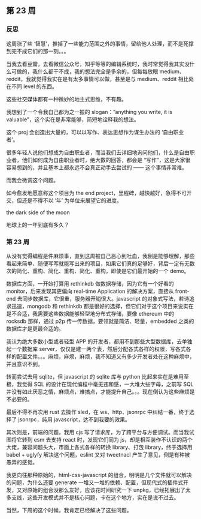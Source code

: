 ## 第 23 周

### 反思

这周涨了些 ‘智慧’，推掉了一些能力范围之外的事情，留给他人处理，而不是死撑到完不成它们的那一刻。。。

当我去看豆瓣，去看微信公众号，知乎等等的编辑系统时，我时常觉得我其实没什么可做的，我什么都干不成，我的想法完全是多余的，但每每放眼 medium、reddit，我就觉得我实在是有太多事情可以做，甚至是与 medium、reddit 相比处在不同 level 的东西。

这些社交媒体都有一种微妙的地主式思维，不有趣。

我想到了一个令我自己都为之一振的 slogan：”anything you write, it is valuable”，这个实在是非常能够，简短地诠释我的想法。

这个 proj 会创造出大量的，可以以写作、表达思想作为谋生办法的 ‘自由职业者’。

很多年轻人说他们想成为自由职业者，而当我们去详细地询问他们，什么是自由职业者，他们如何成为自由职业者时，绝大数的回答，都会是 “写作”，这是大家很容易想到的，并且基本上都永远不会真正动手去尝试的 —— 这个事情非常难。

而我会微调这个问题。

如今愈发地愿意称这个项目为 the end project，里程碑，越快越好，急得不可开交，但还是不得不以 ’年’ 为单位来展望它的进度。

the dark side of the moon

地球上的一年到底有多久？


### 第 23 周

从没有觉得编程是件麻烦事，直到这周被自己恶心到吐血，我倒是能够理解，那些看起来简单、随便写写就能写出来的项目，如果它们真的足够好，背后一定有无数次的简化、重构、简化、重构、简化、重构，即使是它们最开始的一个 demo。

数据库方面，一开始打算用 rethinkdb 做数据存储，因为它有一个好看的 monitor，后来发现其更偏向 real-time Application 的解决方案，直接从 front-end 去同步数据库，它很重，服务器开销很大。javascript 的对象式写法，若诗追求迅速，mongodb 和 rethinkdb 都是很好的选择，但它们对于这个项目来说实在是不合适，我需要这些数据能够轻型地分布式存储，要像 ethereum 中的 rocksdb 那样，通过 p2p 传一传数据，要领就是简洁、轻量，embedded 之类的数据库才是更最合适的。

我认为绝大多数小型或者轻型 APP 的开发者，都用不到那些大型数据库，去单独起一个数据库 server，仅仅是建一两个表，然后分配各式各样的权限，写各式各样的配置文件。。。麻烦，麻烦，麻烦，我不知道又有多少开发者处在这种麻烦中，并且意识不到。

转而尝试去用 sqlite，但 javascript 的 sqlite 库与 python 比起来实在是难用至极，我觉得 SQL 的设计在现代编程中毫无违和感，一大堆大些字母，之前写 SQL 并没有如此厌恶之情，麻烦点，难搞点，才能提升自己。。。现在倒认为这些麻烦是不必要的。

最后不得不再次用 rust 去操作 sled，在 ws、http、jsonrpc 中纠结一番，终于选择了 jsonrpc，纯用 javascript，达不到我要的效果。

其次则是，前端的问题，我用 cjs 写了请求库，为了跨平台与方便调试。而当我试图将它转到 esm 去支持 react 时，发现它们同为 js，却是相互装作不认识的两个大佬，兼容问题头大，市面上各式各样的转换 library、打包 library，终于选择用 babel + uglyfy 解决这个问题，eslint 又对 tweetnacl 产生了意见，倒是有种被愚弄的感觉。

我更向往那种原始的，html-css-javascript 的组合，明明是几个文件就可以解决的问题，为什么还要 generate 一堆又一堆的依赖、配置，但现代式的插件式开发，又对原始的组合没那么友好，应该花时间研究一下 unpkg，已经拓展出了太多支线，这些开发模式并不是核心问题，卡在这个地方，实在是说不过去。

当然，下周的这个时候，我肯定已经解决了这些问题。
